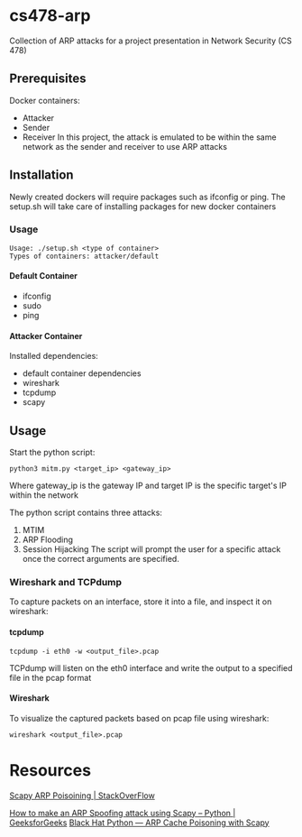 # cs478-arp
Collection of ARP attacks for a project presentation in Network Security (CS 478)

## Prerequisites
Docker containers:
- Attacker
- Sender
- Receiver
In this project, the attack is emulated to be within the same network as the sender and receiver to use ARP attacks
## Installation
Newly created dockers will require packages such as ifconfig or ping.
The setup.sh will take care of installing packages for new docker containers
### Usage
    Usage: ./setup.sh <type of container>
    Types of containers: attacker/default
#### Default Container
- ifconfig
- sudo
- ping
#### Attacker Container
Installed dependencies:
- default container dependencies
- wireshark
- tcpdump
- scapy

## Usage
Start the python script:
```
python3 mitm.py <target_ip> <gateway_ip>
```
Where gateway_ip is the gateway IP and target IP is the specific target's IP within the network

The python script contains three attacks:
1. MTIM
2. ARP Flooding
3. Session Hijacking
The script will prompt the user for a specific attack once the correct arguments are specified.
### Wireshark and TCPdump
To capture packets on an interface, store it into a file, and inspect it on wireshark:
#### tcpdump
```
tcpdump -i eth0 -w <output_file>.pcap
```
TCPdump will listen on the eth0 interface and write the output to a specified file in the pcap format
#### Wireshark
To visualize the captured packets based on pcap file using wireshark:
```
wireshark <output_file>.pcap
```
# Resources
[Scapy ARP Poisoining | StackOverFlow](https://stackoverflow.com/questions/53055062/scapy-arp-poisoning)

[How to make an ARP Spoofing attack using Scapy – Python | GeeksforGeeks](https://www.geeksforgeeks.org/how-to-make-a-arp-spoofing-attack-using-scapy-python/)
[Black Hat Python — ARP Cache Poisoning with Scapy](https://ismailakkila.medium.com/black-hat-python-arp-cache-poisoning-with-scapy-7cb1d8b9d242)
